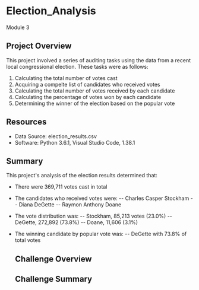 # Election_Analysis
Module 3

## Project Overview
This project involved a series of auditing tasks using the data from a recent local congressional election.  These tasks were as follows:

1. Calculating the total number of votes cast
2. Acquiring a compelte list of candidates who received votes
3. Calculating the total number of votes received by each candidate
4. Calculating the percentage of votes won by each candidate
5. Determining the winner of the election based on the popular vote

## Resources
- Data Source: election_results.csv
- Software: Python 3.6.1, Visual Studio Code, 1.38.1

## Summary 
This project's analysis of the election results determined that:
- There were 369,711 votes cast in total
- The candidates who received votes were:
  -- Charles Casper Stockham
  -- Diana DeGette
  -- Raymon Anthony Doane
- The vote distribution was:
  -- Stockham, 85,213 votes (23.0%)
  -- DeGette, 272,892 (73.8%)
  -- Doane, 11,606 (3.1%)
- The winning candidate by popular vote was:
  -- DeGette with 73.8% of total votes
  
  ## Challenge Overview
  
  ## Challenge Summary
